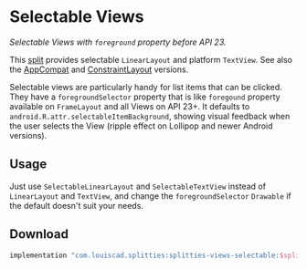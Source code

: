 # Selectable Views

*Selectable Views with `foreground` property before API 23.*

This [split](../README.md#what-is-a-split "What is a split in Splitties?")
provides selectable `LinearLayout` and platform `TextView`. See also the
[AppCompat](../views-selectable-appcompat/README.md) and
[ConstraintLayout](../views-selectable-constraintlayout/README.md) versions.

Selectable views are particularly handy for list items that can be clicked.
They have a `foregroundSelector` property that is like `foregound` property
available on `FrameLayout` and all Views on API 23+. It defaults to
`android.R.attr.selectableItemBackground`, showing visual feedback when the
user selects the View (ripple effect on Lollipop and newer Android versions).

## Usage

Just use `SelectableLinearLayout` and `SelectableTextView` instead of
`LinearLayout` and `TextView`, and change the `foregroundSelector`
`Drawable` if the default doesn't suit your needs.

## Download

```groovy
implementation "com.louiscad.splitties:splitties-views-selectable:$splitties_version"
```
